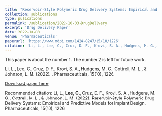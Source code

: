 ```yaml
---
title: "Reservoir‑Style Polymeric Drug Delivery Systems: Empirical and Predictive Models for Implant Design"
collection: publications
type: pulications
permalink: /publication/2022-10-03-DrugDelivery
excerpt: 'Drug Delivery Paper'
date: 2022-10-03
venue: 'Pharmaceuticals'
paperurl: 'https://www.mdpi.com/1424-8247/15/10/1226'
citation: 'Li, L., Lee, C., Cruz, D. F., Krovi, S. A., Hudgens, M. G., Cottrell, M. L., & Johnson, L. M. (2022). Reservoir‑Style Polymeric Drug Delivery Systems: Empirical and Predictive Models for Implant Design. Pharmaceuticals, 15(10), 1226'
---
```

This paper is about the number 1. The number 2 is left for future work.

Li, L., Lee, C., Cruz, D. F., Krovi, S. A., Hudgens, M. G., Cottrell, M. L., & Johnson, L. M. (2022). . Pharmaceuticals, 15(10), 1226.

[Download paper here](https://www.mdpi.com/1424-8247/15/10/1226)

Recommended citation: Li, L., **Lee, C.**, Cruz, D. F., Krovi, S. A., Hudgens, M. G., Cottrell, M. L., & Johnson, L. M. (2022). Reservoir‑Style Polymeric Drug Delivery Systems: Empirical and Predictive Models for Implant Design. Pharmaceuticals, 15(10), 1226
